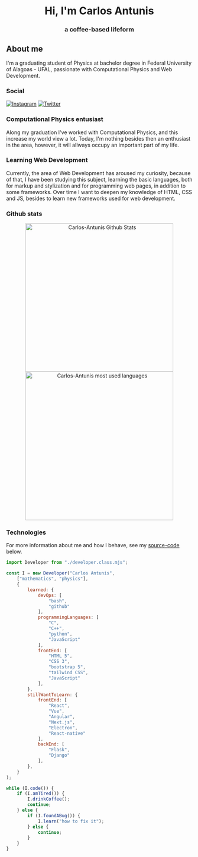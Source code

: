 <h1 align="center" id="Hi, I'm Carlos Antunis">Hi, I'm Carlos Antunis</h1>
<h3 align="center">a coffee-based lifeform</h3>

## About me

I'm a graduating student of Physics at bachelor degree in Federal University of Alagoas - UFAL, passionate with Computational Physics and Web Development.

### Social

[![Instagram](https://img.shields.io/badge/Instagram-%23E4405F.svg?logo=Instagram&?style=flatc&logoColor=white)](https://www.instagram.com/carlos.phys/)
[![Twitter](https://img.shields.io/badge/Twitter-%231DA1F2.svg?logo=Twitter&l&?style=flat&logoColor=white)](https://twitter.com/Carlos_Antunis)

### Computational Physics entusiast

Along my graduation I've worked with Computational Physics, and this increase my world view a lot. Today, I'm nothing besides then an enthusiast in the area, however, it will allways occupy an important part of my life.

### Learning Web Development

Currently, the area of Web Development has aroused my curiosity, because of that, I have been studying this subject, learning the basic languages, both for markup and stylization and for programming web pages, in addition to some frameworks. Over time I want to deepen my knowledge of HTML, CSS and JS, besides to learn new frameworks used for web development.

### Github stats

<div align="center">
    <div>
        <a href="https://github.com/Carlos-Antunis">
            <img  width="400rem" src="https://github-readme-stats.vercel.app/api?username=Carlos-Antunis&show_icons=true&theme=tokyonight&hide_border=true" alt="Carlos-Antunis Github Stats" />
        </a>
        <a href="https://github.com/Carlos-Antunis">
            <img width="400rem" src="https://github-readme-stats.vercel.app/api/top-langs/?username=carlos-antunis&langs_count=10&theme=tokyonight&hide_border=true&layout=compact&hide=fortran" alt="Carlos-Antunis most used languages" />
        </a>
    </div>
</div>

### Technologies

For more information about me and how I behave, see my [source-code](./source-code-of-me/me.mjs) below.

```javascript
import Developer from "./developer.class.mjs";

const I = new Developer("Carlos Antunis",
    ["mathematics", "physics"],
    {
        learned: {
            devOps: [
                "bash",
                "github"
            ],
            programmingLanguages: [
                "C",
                "C++",
                "python",
                "JavaScript"
            ],
            frontEnd: [
                "HTML 5",
                "CSS 3",
                "bootstrap 5",
                "tailwind CSS",
                "JavaScript"
            ],
        },
        stillWantToLearn: {
            frontEnd: [
                "React",
                "Vue",
                "Angular",
                "Next.js",
                "Electron",
                "React-native"
            ],
            backEnd: [
                "Flask",
                "Django"
            ],
        },
    }
);

while (I.code()) {
    if (I.amTired()) {
        I.drinkCoffee();
        continue;
    } else {
        if (I.foundABug()) {
            I.learn("how to fix it");
        } else {
            continue;
        }
    }
}
```
